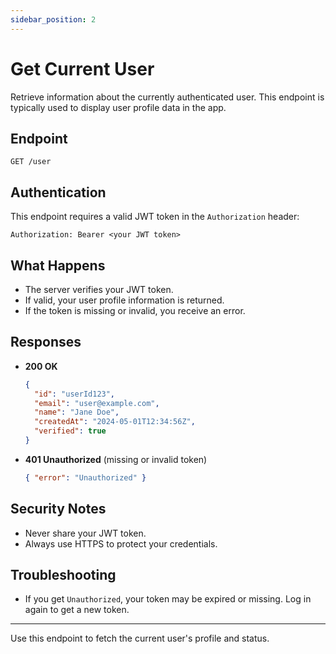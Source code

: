```yaml
---
sidebar_position: 2
---
```


# Get Current User

Retrieve information about the currently authenticated user. This endpoint is typically used to display user profile data in the app.

## Endpoint

`GET /user`

## Authentication
This endpoint requires a valid JWT token in the `Authorization` header:

```
Authorization: Bearer <your JWT token>
```

## What Happens
- The server verifies your JWT token.
- If valid, your user profile information is returned.
- If the token is missing or invalid, you receive an error.

## Responses

- **200 OK**
  ```json
  {
    "id": "userId123",
    "email": "user@example.com",
    "name": "Jane Doe",
    "createdAt": "2024-05-01T12:34:56Z",
    "verified": true
  }
  ```
- **401 Unauthorized** (missing or invalid token)
  ```json
  { "error": "Unauthorized" }
  ```

## Security Notes
- Never share your JWT token.
- Always use HTTPS to protect your credentials.

## Troubleshooting
- If you get `Unauthorized`, your token may be expired or missing. Log in again to get a new token.

---

Use this endpoint to fetch the current user's profile and status.
